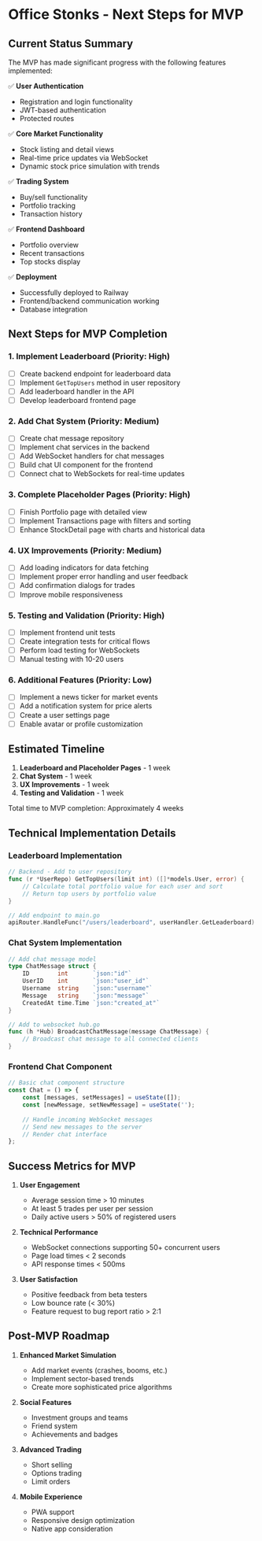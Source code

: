 # Office Stonks - Next Steps for MVP

## Current Status Summary

The MVP has made significant progress with the following features implemented:

✅ **User Authentication**
- Registration and login functionality
- JWT-based authentication
- Protected routes

✅ **Core Market Functionality**
- Stock listing and detail views
- Real-time price updates via WebSocket
- Dynamic stock price simulation with trends

✅ **Trading System**
- Buy/sell functionality
- Portfolio tracking
- Transaction history

✅ **Frontend Dashboard**
- Portfolio overview
- Recent transactions
- Top stocks display

✅ **Deployment**
- Successfully deployed to Railway
- Frontend/backend communication working
- Database integration

## Next Steps for MVP Completion

### 1. Implement Leaderboard (Priority: High)
- [ ] Create backend endpoint for leaderboard data
- [ ] Implement `GetTopUsers` method in user repository
- [ ] Add leaderboard handler in the API
- [ ] Develop leaderboard frontend page

### 2. Add Chat System (Priority: Medium)
- [ ] Create chat message repository
- [ ] Implement chat services in the backend
- [ ] Add WebSocket handlers for chat messages
- [ ] Build chat UI component for the frontend
- [ ] Connect chat to WebSockets for real-time updates

### 3. Complete Placeholder Pages (Priority: High)
- [ ] Finish Portfolio page with detailed view
- [ ] Implement Transactions page with filters and sorting
- [ ] Enhance StockDetail page with charts and historical data

### 4. UX Improvements (Priority: Medium)
- [ ] Add loading indicators for data fetching
- [ ] Implement proper error handling and user feedback
- [ ] Add confirmation dialogs for trades
- [ ] Improve mobile responsiveness

### 5. Testing and Validation (Priority: High)
- [ ] Implement frontend unit tests
- [ ] Create integration tests for critical flows
- [ ] Perform load testing for WebSockets
- [ ] Manual testing with 10-20 users

### 6. Additional Features (Priority: Low)
- [ ] Implement a news ticker for market events
- [ ] Add a notification system for price alerts
- [ ] Create a user settings page
- [ ] Enable avatar or profile customization

## Estimated Timeline

1. **Leaderboard and Placeholder Pages** - 1 week
2. **Chat System** - 1 week
3. **UX Improvements** - 1 week
4. **Testing and Validation** - 1 week

Total time to MVP completion: Approximately 4 weeks

## Technical Implementation Details

### Leaderboard Implementation
```go
// Backend - Add to user repository
func (r *UserRepo) GetTopUsers(limit int) ([]*models.User, error) {
    // Calculate total portfolio value for each user and sort
    // Return top users by portfolio value
}

// Add endpoint to main.go
apiRouter.HandleFunc("/users/leaderboard", userHandler.GetLeaderboard).Methods("GET", "OPTIONS")
```

### Chat System Implementation
```go
// Add chat message model
type ChatMessage struct {
    ID        int       `json:"id"`
    UserID    int       `json:"user_id"`
    Username  string    `json:"username"`
    Message   string    `json:"message"`
    CreatedAt time.Time `json:"created_at"`
}

// Add to websocket hub.go
func (h *Hub) BroadcastChatMessage(message ChatMessage) {
    // Broadcast chat message to all connected clients
}
```

### Frontend Chat Component
```jsx
// Basic chat component structure
const Chat = () => {
    const [messages, setMessages] = useState([]);
    const [newMessage, setNewMessage] = useState('');
    
    // Handle incoming WebSocket messages
    // Send new messages to the server
    // Render chat interface
};
```

## Success Metrics for MVP

1. **User Engagement**
   - Average session time > 10 minutes
   - At least 5 trades per user per session
   - Daily active users > 50% of registered users

2. **Technical Performance**
   - WebSocket connections supporting 50+ concurrent users
   - Page load times < 2 seconds
   - API response times < 500ms

3. **User Satisfaction**
   - Positive feedback from beta testers
   - Low bounce rate (< 30%)
   - Feature request to bug report ratio > 2:1

## Post-MVP Roadmap

1. **Enhanced Market Simulation**
   - Add market events (crashes, booms, etc.)
   - Implement sector-based trends
   - Create more sophisticated price algorithms

2. **Social Features**
   - Investment groups and teams
   - Friend system
   - Achievements and badges

3. **Advanced Trading**
   - Short selling
   - Options trading
   - Limit orders

4. **Mobile Experience**
   - PWA support
   - Responsive design optimization
   - Native app consideration